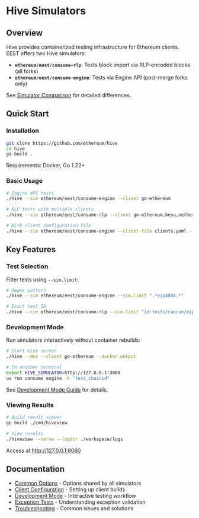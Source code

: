 # Hive Simulators

## Overview

Hive provides containerized testing infrastructure for Ethereum clients. EEST offers two Hive simulators:

- **`ethereum/eest/consume-rlp`**: Tests block import via RLP-encoded blocks (all forks)
- **`ethereum/eest/consume-engine`**: Tests via Engine API (post-merge forks only)

See [Simulator Comparison](../../running.md#rlp-vs-engine-simulator) for detailed differences.

## Quick Start

### Installation

```bash
git clone https://github.com/ethereum/hive
cd hive
go build .
```

Requirements: Docker, Go 1.22+

### Basic Usage

```bash
# Engine API tests
./hive --sim ethereum/eest/consume-engine --client go-ethereum

# RLP tests with multiple clients
./hive --sim ethereum/eest/consume-rlp --client go-ethereum,besu,nethermind

# With client configuration file
./hive --sim ethereum/eest/consume-engine --client-file clients.yaml --client go-ethereum
```

## Key Features

### Test Selection

Filter tests using `--sim.limit`:

```bash
# Regex pattern
./hive --sim ethereum/eest/consume-engine --sim.limit ".*eip4844.*"

# Exact test ID
./hive --sim ethereum/eest/consume-rlp --sim.limit "id:tests/cancun/eip4844_blobs/test_blob_txs.py::test_sufficient_balance_blob_tx"
```

### Development Mode

Run simulators interactively without container rebuilds:

```bash
# Start Hive server
./hive --dev --client go-ethereum --docker.output

# In another terminal
export HIVE_SIMULATOR=http://127.0.0.1:3000
uv run consume engine -k "test_chainid"
```

See [Development Mode Guide](../../hive/dev_mode.md) for details.

### Viewing Results

```bash
# Build result viewer
go build ./cmd/hiveview

# View results
./hiveview --serve --logdir ./workspace/logs
```

Access at http://127.0.0.1:8080

## Documentation

- [Common Options](../../hive/common_options.md) - Options shared by all simulators
- [Client Configuration](../../hive/client_config.md) - Setting up client builds
- [Development Mode](../../hive/dev_mode.md) - Interactive testing workflow
- [Exception Tests](./exceptions.md) - Understanding exception validation
- [Troubleshooting](../../hive/troubleshooting.md) - Common issues and solutions
